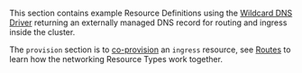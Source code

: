 This section contains example Resource Definitions using the [Wildcard DNS Driver](https://developer.humanitec.com/integration-and-extensions/drivers/dns-drivers/wildcard/) returning an externally managed DNS record for routing and ingress inside the cluster.

The `provision` section is to [co-provision](https://developer.humanitec.com/platform-orchestrator/resources/resource-graph/#co-provision-resources) an `ingress` resource, see [Routes](https://developer.humanitec.com/integration-and-extensions/networking/routes/) to learn how the networking Resource Types work together.
